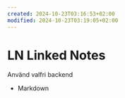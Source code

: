 ```yaml
---
created: 2024-10-23T03:16:53+02:00
modified: 2024-10-23T03:19:05+02:00
---
```


# LN Linked Notes

Använd valfri backend
- Markdown
